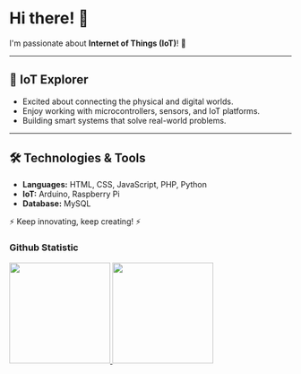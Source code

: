 # Hi there! 👋

I'm passionate about **Internet of Things (IoT)**! 🚀

---

## 🔗 IoT Explorer
- Excited about connecting the physical and digital worlds.
- Enjoy working with microcontrollers, sensors, and IoT platforms.
- Building smart systems that solve real-world problems.

---

## 🛠️ Technologies & Tools
- **Languages:** HTML, CSS, JavaScript, PHP, Python
- **IoT:** Arduino, Raspberry Pi
- **Database:** MySQL

⚡ Keep innovating, keep creating! ⚡

### Github Statistic
<p align="left">
<a href="https://github.com/firmansys-code">
  <img height="180em" src="https://github-readme-stats-eight-theta.vercel.app/api?username=penuliscode&show_icons=true&theme=algolia&include_all_commits=true&count_private=true"/>
  <img height="180em" src="https://github-readme-stats-eight-theta.vercel.app/api/top-langs/?username=penuliscode&layout=compact&layout=compact&theme=algolia"/>
</a>
</p>
<!--
**firmansys-code/firmansys-code** is a ✨ _special_ ✨ repository because its `README.md` (this file) appears on your GitHub profile.

Here are some ideas to get you started:

- 🔭 I’m currently working on ...
- 🌱 I’m currently learning ...
- 👯 I’m looking to collaborate on ...
- 🤔 I’m looking for help with ...
- 💬 Ask me about ...
- 📫 How to reach me: ...
- 😄 Pronouns: ...
- ⚡ Fun fact: ...
-->
